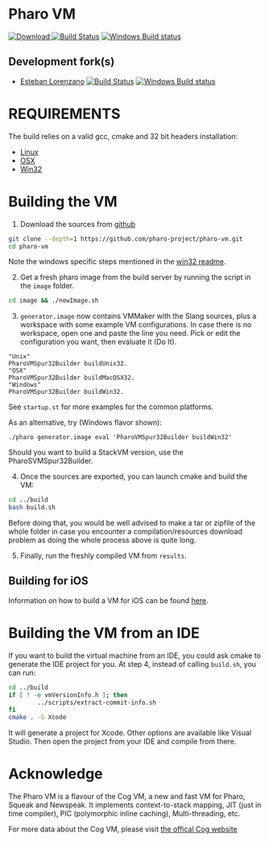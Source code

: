 Pharo VM 
============
[![Download](https://api.bintray.com/packages/pharo-project/pharo-vm/build/images/download.svg) ](https://bintray.com/pharo-project/pharo-vm/build/_latestVersion#files) [![Build Status](https://travis-ci.org/pharo-project/pharo-vm.png?branch=spur64)](https://travis-ci.org/pharo-project/pharo-vm) [![Windows Build status](https://ci.appveyor.com/api/projects/status/v8tkyye60e67wq5c?svg=true)](https://ci.appveyor.com/project/estebanlm/pharo-vm-0xuf7)

Development fork(s)
-------------------

- [Esteban Lorenzano](https://github.com/estebanlm/pharo-vm) [![Build Status](https://travis-ci.org/estebanlm/pharo-vm.png?branch=spur64)](https://travis-ci.org/estebanlm/pharo-vm) [![Windows Build status](https://ci.appveyor.com/api/projects/status/kskw07q17nphv5qy?svg=true)](https://ci.appveyor.com/project/estebanlm/pharo-vm)

REQUIREMENTS
============
The build relies on a valid gcc, cmake and 32 bit headers installation:

- [Linux](README-Linux.md)
- [OSX](README-OSX.md)
- [Win32](README-Win32.md)

Building the VM
================

1. Download the sources from [github](https://github.com/pharo-project/pharo-vm)
 ```bash
 git clone --depth=1 https://github.com/pharo-project/pharo-vm.git
 cd pharo-vm
 ```
 Note the windows specific steps mentioned in the [win32 readme](README-Win32.md).

2. Get a fresh pharo image from the build server by running the script in the `image` folder.
 ```bash
 cd image && ./newImage.sh
 ```

3. `generator.image` now contains VMMaker with the Slang sources, plus a workspace with some
example VM configurations. In case there is no workspace, open one and paste the line you need.
Pick or edit the configuration you want, then evaluate it (Do It).
 ```Smalltalk
 "Unix"
 PharoVMSpur32Builder buildUnix32.
 "OSX"
 PharoVMSpur32Builder buildMacOSX32.
 "Windows"
 PharoVMSpur32Builder buildWin32.
 ```
See `startup.st` for more examples for the common platforms.

As an alternative, try (Windows flavor shown):

```
./pharo generator.image eval 'PharoVMSpur32Builder buildWin32'
```

Should you want to build a StackVM version, use the PharoSVMSpur32Builder.

4. Once the sources are exported, you can launch cmake and build the VM:
```bash
cd ../build
bash build.sh
```

Before doing that, you would be well advised to make a tar or zipfile of the whole folder in case you encounter a compilation/resources download problem as doing the whole process above is quite long.

5. Finally, run the freshly compiled VM from `results`.

Building for iOS
----------------
Information on how to build a VM for iOS can be found [here](README-iOS.md).


Building the VM from an IDE
===========================
If you want to build the virtual machine from an IDE, you could ask cmake to generate the IDE project for you.
At step 4, instead of calling ```build.sh```, you can run:
```bash
cd ../build
if [ ! -e vmVersionInfo.h ]; then
        ../scripts/extract-commit-info.sh
fi
cmake . -G Xcode
```
It will generate a project for Xcode. Other options are available like Visual Studio.
Then open the project from your IDE and compile from there.

Acknowledge
===========
The Pharo VM is a flavour of the Cog VM, a new and fast VM for Pharo, Squeak and Newspeak. It implements context-to-stack mapping, JIT (just in time compiler), PIC (polymorphic inline caching), Multi-threading, etc.  

For more data about the Cog VM, please visit [the offical Cog website](http://www.mirandabanda.org/cog/)
